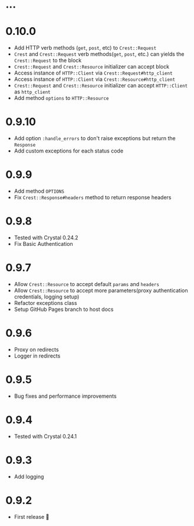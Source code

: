 # ...

# 0.10.0

* Add HTTP verb methods (`get`, `post`, etc) to `Crest::Request`
* `Crest` and `Crest::Request` verb methods(`get`, `post`, etc.) can yields the `Crest::Request` to the block
* `Crest::Request` and `Crest::Resource` initializer can accept block
* Access instance of `HTTP::Client` via `Crest::Request#http_client`
* Access instance of `HTTP::Client` via `Crest::Resource#http_client`
* `Crest::Request` and `Crest::Resource` initializer can accept `HTTP::Client` as `http_client`
* Add method `options` to `HTTP::Resource`

# 0.9.10

* Add option `:handle_errors` to don't raise exceptions but return the `Response`
* Add custom exceptions for each status code

# 0.9.9

* Add method `OPTIONS`
* Fix `Crest::Response#headers` method to return response headers

# 0.9.8

* Tested with Crystal 0.24.2
* Fix Basic Authentication

# 0.9.7

* Allow `Crest::Resource` to accept default `params` and `headers`
* Allow `Crest::Resource` to accept more parameters(proxy authentication credentials, logging setup)
* Refactor exceptions class
* Setup GitHub Pages branch to host docs

# 0.9.6

* Proxy on redirects
* Logger in redirects

# 0.9.5

* Bug fixes and performance improvements

# 0.9.4

* Tested with Crystal 0.24.1

# 0.9.3

* Add logging

# 0.9.2

* First release :tada:
